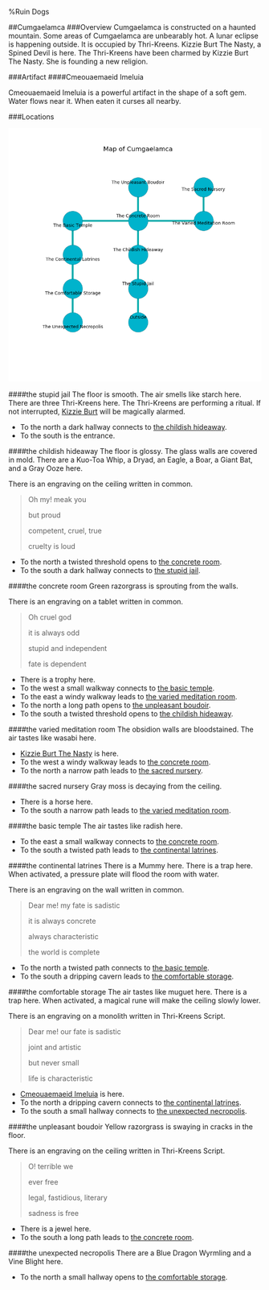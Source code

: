 %Ruin Dogs

##Cumgaelamca
###Overview
Cumgaelamca is constructed on a haunted mountain. Some areas of Cumgaelamca are unbearably hot. A lunar eclipse is happening outside. It is occupied by Thri-Kreens. <a name="Kizzie-Burt-The-Nasty"></a>Kizzie Burt The Nasty, a Spined Devil is here. The Thri-Kreens have been charmed by Kizzie Burt The Nasty. She  is founding a new religion. 



###Artifact
####<a name="Cmeouaemaeid-Imeluia"></a>Cmeouaemaeid Imeluia


Cmeouaemaeid Imeluia is a powerful artifact in the shape of a soft gem. Water flows near it. When eaten it curses all nearby. 





###Locations


![](../v2/images/Cumgaelamca.png)

####<a name="the-stupid-jail"></a>the stupid jail
The floor is smooth. The air smells like starch here. There are three Thri-Kreens here. The Thri-Kreens are performing a ritual. If not interrupted, [Kizzie Burt](#Kizzie-Burt) will be magically alarmed. 



* To the north a dark hallway connects to [the childish hideaway](#the-childish-hideaway).
* To the south is the entrance.


####<a name="the-childish-hideaway"></a>the childish hideaway
The floor is glossy. The glass walls are covered in mold. There are a Kuo-Toa Whip, a Dryad, an Eagle, a Boar, a Giant Bat, and a Gray Ooze here. 

There is an engraving on the ceiling written in common. 

> Oh my! meak you
>
> but proud
>
> competent, cruel, true
>
> cruelty is loud
>


* To the north a twisted threshold opens to [the concrete room](#the-concrete-room).
* To the south a dark hallway connects to [the stupid jail](#the-stupid-jail).


####<a name="the-concrete-room"></a>the concrete room
Green razorgrass is sprouting from the walls. 

There is an engraving on a tablet written in common. 

> Oh cruel god
>
> it is always odd
>
> stupid and independent
>
> fate is dependent
>


* There is a trophy here.
* To the west a small walkway connects to [the basic temple](#the-basic-temple).
* To the east a windy walkway leads to [the varied meditation room](#the-varied-meditation-room).
* To the north a long path opens to [the unpleasant boudoir](#the-unpleasant-boudoir).
* To the south a twisted threshold opens to [the childish hideaway](#the-childish-hideaway).


####<a name="the-varied-meditation-room"></a>the varied meditation room
The obsidion walls are bloodstained. The air tastes like wasabi here. 



* [Kizzie Burt The Nasty](#Kizzie-Burt-The-Nasty) is here.
* To the west a windy walkway leads to [the concrete room](#the-concrete-room).
* To the north a narrow path leads to [the sacred nursery](#the-sacred-nursery).


####<a name="the-sacred-nursery"></a>the sacred nursery
Gray moss is decaying from the ceiling. 



* There is a horse here.
* To the south a narrow path leads to [the varied meditation room](#the-varied-meditation-room).


####<a name="the-basic-temple"></a>the basic temple
The air tastes like radish here. 



* To the east a small walkway connects to [the concrete room](#the-concrete-room).
* To the south a twisted path leads to [the continental latrines](#the-continental-latrines).


####<a name="the-continental-latrines"></a>the continental latrines
There is a Mummy here. There is a trap here. When activated, a pressure plate will flood the room with water. 

There is an engraving on the wall written in common. 

> Dear me! my fate is sadistic
>
> it is always concrete
>
> always characteristic
>
> the world is complete
>


* To the north a twisted path connects to [the basic temple](#the-basic-temple).
* To the south a dripping cavern leads to [the comfortable storage](#the-comfortable-storage).


####<a name="the-comfortable-storage"></a>the comfortable storage
The air tastes like muguet here. There is a trap here. When activated, a magical rune will make the ceiling slowly lower. 

There is an engraving on a monolith written in Thri-Kreens Script. 

> Dear me! our fate is sadistic
>
> joint and artistic
>
> but never small
>
> life is characteristic
>


* [Cmeouaemaeid Imeluia](#Cmeouaemaeid-Imeluia) is here.
* To the north a dripping cavern connects to [the continental latrines](#the-continental-latrines).
* To the south a small hallway connects to [the unexpected necropolis](#the-unexpected-necropolis).


####<a name="the-unpleasant-boudoir"></a>the unpleasant boudoir
Yellow razorgrass is swaying in cracks in the floor. 

There is an engraving on the ceiling written in Thri-Kreens Script. 

> O! terrible we
>
> ever free
>
> legal, fastidious, literary
>
> sadness is free
>


* There is a jewel here.
* To the south a long path leads to [the concrete room](#the-concrete-room).


####<a name="the-unexpected-necropolis"></a>the unexpected necropolis
There are a Blue Dragon Wyrmling and a Vine Blight here. 



* To the north a small hallway opens to [the comfortable storage](#the-comfortable-storage).


